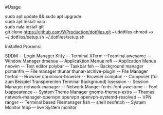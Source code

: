 #Usage

sudo apt update && sudo apt upgrade   
sudo apt install nala   
sudo nala install git   
git clone https://github.com/WProduction/dotfiles.git ~/.dotfiles
chmod +x ~/.dotfiles/setup.sh
~/.dotfiles/setup.sh




Installed Prorams:

SDDM -- Login Manager
Kitty -- Terminal
XTerm  --Teaminal
awesome  -- Window Manager
dmenue  -- Applicaktion Menue
rofi  -- Application Menue
neovim  -- Text editor
polybar -- Taskbar
feh -- Background manager
pcmanfm -- File manager
thunar thunar-archive-plugin -- File Manager
firefox  -- Browser
chromium-browser -- Browser
compton -- Composer (für zum Beispiel Transperenten Terminal Background)
lxsession -- Session Manager
network-manager -- Network Manger
fonts-font-awesome -- Font
lxappearence -- System Theme Manager
gnome-themes-extra -- Themes
network-manager-openvpn   openvpn   openvpn-systemd-resolved -- VPN
ranger -- Terminal based Filemanager
fish -- shell
neofetch -- System Monitor
htop -- live System monitor


